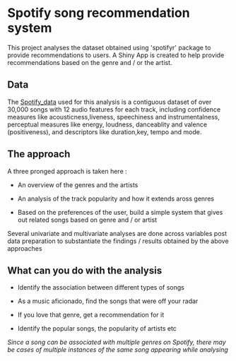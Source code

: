 # Spotify song recommendation system

This project analyses the dataset obtained using 'spotifyr' package to provide recommendations to users. A Shiny App is created to help provide recommendations based on the genre and / or the artist.

## Data

The [Spotify_data](https://github.com/rfordatascience/tidytuesday/blob/master/data/2020/2020-01-21/readme.md) used for this analysis is a contiguous dataset of over 30,000 songs with 
12 audio features for each track, including confidence measures like 
acousticness,liveness, speechiness and instrumentalness, perceptual measures 
like energy, loudness, danceablity and valence (positiveness), and descriptors 
like duration,key, tempo and mode. 

## The approach

A three pronged approach is taken here :

* An overview of the genres and the artists

* An analysis of the track popularity and how it extends aross genres

* Based on the preferences of the user, build a simple system that gives out 
related songs based on genre and / or artist

Several univariate and multivariate analyses are done across variables post 
data preparation to substantiate the findings / results obtained by the above 
approaches

## What can you do with the analysis

* Identify the association between different types of songs 

* As a music aficionado, find the songs that were off your radar

* If you love that genre, get a recommendation for it

* Identify the popular songs, the popularity of artists etc

*Since a song can be associated with multiple genres on Spotify, there may be 
cases of multiple instances of the same song appearing while analysing*
